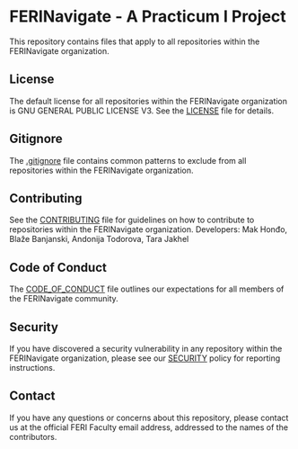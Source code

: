 # FERINavigate - A Practicum I Project

This repository contains files that apply to all repositories within the FERINavigate organization.

## License

The default license for all repositories within the FERINavigate organization is GNU GENERAL PUBLIC LICENSE V3. See the [LICENSE](./LICENSE) file for details.

## Gitignore

The [.gitignore](./.gitignore) file contains common patterns to exclude from all repositories within the FERINavigate organization.

## Contributing

See the [CONTRIBUTING](./CONTRIBUTING.md) file for guidelines on how to contribute to repositories within the FERINavigate organization.
Developers: Mak Honđo, Blaže Banjanski, Andonija Todorova, Tara Jakhel

## Code of Conduct

The [CODE_OF_CONDUCT](./CODE_OF_CONDUCT.md) file outlines our expectations for all members of the FERINavigate community.

## Security

If you have discovered a security vulnerability in any repository within the FERINavigate organization, please see our [SECURITY](./SECURITY.md) policy for reporting instructions.

## Contact

If you have any questions or concerns about this repository, please contact us at the official FERI Faculty email address, addressed to the names of the contributors.
